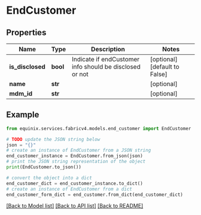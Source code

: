 # EndCustomer


## Properties

Name | Type | Description | Notes
------------ | ------------- | ------------- | -------------
**is_disclosed** | **bool** | Indicate if endCustomer info should be disclosed or not | [optional] [default to False]
**name** | **str** |  | [optional] 
**mdm_id** | **str** |  | [optional] 

## Example

```python
from equinix.services.fabricv4.models.end_customer import EndCustomer

# TODO update the JSON string below
json = "{}"
# create an instance of EndCustomer from a JSON string
end_customer_instance = EndCustomer.from_json(json)
# print the JSON string representation of the object
print(EndCustomer.to_json())

# convert the object into a dict
end_customer_dict = end_customer_instance.to_dict()
# create an instance of EndCustomer from a dict
end_customer_form_dict = end_customer.from_dict(end_customer_dict)
```
[[Back to Model list]](../README.md#documentation-for-models) [[Back to API list]](../README.md#documentation-for-api-endpoints) [[Back to README]](../README.md)



